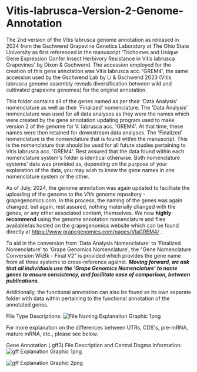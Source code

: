 # Vitis-labrusca-Version-2-Genome-Annotation
The 2nd version of the Vitis labrusca genome annotation as released in 2024 from the Gschwend Grapevine Genetics Laboratory at The Ohio State University as first referenced in the manuscript 'Trichomes and Unique Gene Expression Confer Insect Herbivory Resistance in Vitis labrusca Grapevines' by Dixon & Gschwend.  The accession employed for the creation of this gene annotation was Vitis labrusca acc. 'GREM4', the same accession used by the Gschwend Lab by Li & Gschwend 2023 (Vitis labrusca genome assembly reveals diversification between wild and cultivated grapevine genomes) for the original annotation.

This folder contains all of the genes named as per their 'Data Analysis' nomenclature as well as their 'Finalized' nomenclature.  The 'Data Analysis' nomenclature was used for all data analyses as they were the names which were created by the gene annotation updating program used to make version 2 of the genome for V. labrusca acc. 'GREM4'.  At that time, these names were then retained for downstream data analyses.  The 'Finalized' nomenclature is the nomenclature that is found within the manuscript.  This is the nomenclature that should be used for all future studies pertaining to Vitis labrusca acc. 'GREM4'.  Rest assured that the data found within each nomenclature system's folder is identical otherwise.  Both nomenclature systems' data was provided as, depending on the purpose of your exploration of the data, you may wish to know the gene names in one nomenclature system or the other.

As of July, 2024, the genome annotation was again updated to facilitate the uploading of the genome to the _Vitis_ genome repository - grapegenomics.com.  In this process, the naming of the genes was again changed, but again, rest assured, nothing materially changed with the genes, or any other associated content, themselves.  We now **highly recommend** using the genome annotation nomenclature and files available/as hosted on the grapegenomics website which can be found directly at https://www.grapegenomics.com/pages/VlaGREM4/ .  

To aid in the conversion from 'Data Analysis Nomenclature' to 'Finalized Nomenclature' to 'Grape Genomics Nomenclature', the "Gene Nomenclature Conversion WkBk - Final V2" is provided which provides the gene name from all three systems to cross-reference against.  _**Moving forward, we ask that all individuals use the 'Grape Genomics Nomenclature' to name genes to ensure consistency, and facilitate ease of comparison, between publications.**_

Additionally, the functional annotation can also be found as its own separate folder with data within pertaining to the functional annotation of the annotated genes.

File Type Descriptions:
![File Naming Explanation Graphic 1png](https://github.com/cdixo/Vitis-labrusca-Version-2-Genome-Annotation/assets/114014537/f6cd7fee-ffc8-4e31-82d1-15feb332ee2c)


For more explanation on the differences between UTRs, CDS's, pre-mRNA, mature mRNA, etc., please see below.

Gene Annotation (.gff3) File Description and Central Dogma Information:
![gff Explanation Graphic 1png](https://github.com/cdixo/Vitis-labrusca-Version-2-Genome-Annotation/assets/114014537/237afb74-c3ce-435e-bbd8-2e639de62825)

![gff Explanation Graphic 2png](https://github.com/cdixo/Vitis-labrusca-Version-2-Genome-Annotation/assets/114014537/583d8f0c-2a04-487a-96e5-52fe9cee93d7)

